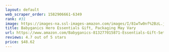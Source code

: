 ```yaml
---
layout: default 
﻿web_scraper_order: 1582906661-6349
rank: #31
image: https://images-na.ssl-images-amazon.com/images/I/81wTw0nf%2BzL.jpg
title: Babyganics Hero Essentials Gift, Packaging May Vary
url: https://www.amazon.com/Babyganics-813277015871-Essentials-Gift-Set/dp/B01B2OVPVA/ref=zg_mw_hpc_31?_encoding=UTF8&psc=1&refRID=AKFJNXASQBPB6KPJQJKV
reviews: 4.7 out of 5 stars
price: $48.62 
---
```

